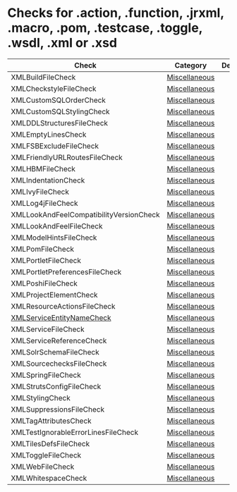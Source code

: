 # Checks for .action, .function, .jrxml, .macro, .pom, .testcase, .toggle, .wsdl, .xml or .xsd

Check | Category | Description
----- | -------- | -----------
XMLBuildFileCheck | [Miscellaneous](miscellaneous_checks.markdown#miscellaneous-checks) | |
XMLCheckstyleFileCheck | [Miscellaneous](miscellaneous_checks.markdown#miscellaneous-checks) | |
XMLCustomSQLOrderCheck | [Miscellaneous](miscellaneous_checks.markdown#miscellaneous-checks) | |
XMLCustomSQLStylingCheck | [Miscellaneous](miscellaneous_checks.markdown#miscellaneous-checks) | |
XMLDDLStructuresFileCheck | [Miscellaneous](miscellaneous_checks.markdown#miscellaneous-checks) | |
XMLEmptyLinesCheck | [Miscellaneous](miscellaneous_checks.markdown#miscellaneous-checks) | |
XMLFSBExcludeFileCheck | [Miscellaneous](miscellaneous_checks.markdown#miscellaneous-checks) | |
XMLFriendlyURLRoutesFileCheck | [Miscellaneous](miscellaneous_checks.markdown#miscellaneous-checks) | |
XMLHBMFileCheck | [Miscellaneous](miscellaneous_checks.markdown#miscellaneous-checks) | |
XMLIndentationCheck | [Miscellaneous](miscellaneous_checks.markdown#miscellaneous-checks) | |
XMLIvyFileCheck | [Miscellaneous](miscellaneous_checks.markdown#miscellaneous-checks) | |
XMLLog4jFileCheck | [Miscellaneous](miscellaneous_checks.markdown#miscellaneous-checks) | |
XMLLookAndFeelCompatibilityVersionCheck | [Miscellaneous](miscellaneous_checks.markdown#miscellaneous-checks) | |
XMLLookAndFeelFileCheck | [Miscellaneous](miscellaneous_checks.markdown#miscellaneous-checks) | |
XMLModelHintsFileCheck | [Miscellaneous](miscellaneous_checks.markdown#miscellaneous-checks) | |
XMLPomFileCheck | [Miscellaneous](miscellaneous_checks.markdown#miscellaneous-checks) | |
XMLPortletFileCheck | [Miscellaneous](miscellaneous_checks.markdown#miscellaneous-checks) | |
XMLPortletPreferencesFileCheck | [Miscellaneous](miscellaneous_checks.markdown#miscellaneous-checks) | |
XMLPoshiFileCheck | [Miscellaneous](miscellaneous_checks.markdown#miscellaneous-checks) | |
XMLProjectElementCheck | [Miscellaneous](miscellaneous_checks.markdown#miscellaneous-checks) | |
XMLResourceActionsFileCheck | [Miscellaneous](miscellaneous_checks.markdown#miscellaneous-checks) | |
[XMLServiceEntityNameCheck](checks/xml_service_entity_name_check.markdown#xmlserviceentitynamecheck) | [Miscellaneous](miscellaneous_checks.markdown#miscellaneous-checks) | |
XMLServiceFileCheck | [Miscellaneous](miscellaneous_checks.markdown#miscellaneous-checks) | |
XMLServiceReferenceCheck | [Miscellaneous](miscellaneous_checks.markdown#miscellaneous-checks) | |
XMLSolrSchemaFileCheck | [Miscellaneous](miscellaneous_checks.markdown#miscellaneous-checks) | |
XMLSourcechecksFileCheck | [Miscellaneous](miscellaneous_checks.markdown#miscellaneous-checks) | |
XMLSpringFileCheck | [Miscellaneous](miscellaneous_checks.markdown#miscellaneous-checks) | |
XMLStrutsConfigFileCheck | [Miscellaneous](miscellaneous_checks.markdown#miscellaneous-checks) | |
XMLStylingCheck | [Miscellaneous](miscellaneous_checks.markdown#miscellaneous-checks) | |
XMLSuppressionsFileCheck | [Miscellaneous](miscellaneous_checks.markdown#miscellaneous-checks) | |
XMLTagAttributesCheck | [Miscellaneous](miscellaneous_checks.markdown#miscellaneous-checks) | |
XMLTestIgnorableErrorLinesFileCheck | [Miscellaneous](miscellaneous_checks.markdown#miscellaneous-checks) | |
XMLTilesDefsFileCheck | [Miscellaneous](miscellaneous_checks.markdown#miscellaneous-checks) | |
XMLToggleFileCheck | [Miscellaneous](miscellaneous_checks.markdown#miscellaneous-checks) | |
XMLWebFileCheck | [Miscellaneous](miscellaneous_checks.markdown#miscellaneous-checks) | |
XMLWhitespaceCheck | [Miscellaneous](miscellaneous_checks.markdown#miscellaneous-checks) | |